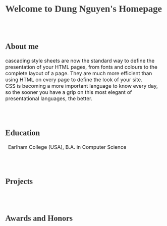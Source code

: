 <h1 style="color:rgb(60,60,60); font-family:Didot; font-size:30px">Welcome to Dung Nguyen's Homepage</h1>
<br/>
<br/>
<h2 style="color:rgb(50,50,50); font-family:Georgia; font-size:25px">About me</h2>
  <p style="font-size:16px;">
  cascading style sheets are now the standard way to define the presentation of your HTML pages, from fonts and colours to the complete layout of a page. They are much more efficient than using HTML on every page to define the look of your site.
<br/>
  CSS is becoming a more important language to know every day, so the sooner you have a grip on this most elegant of presentational languages, the better.
  </p>
<br/>
<br/>

<h2 style="color:rgb(50,50,50); font-family:Georgia; font-size:25px">Education</h2>
  <p style="font-size:16px;">
    <i class="fas fa-graduation-cap fa-lg" style="color: rgb(70,70,70)"></i>&nbsp; Earlham College (USA), B.A. in Computer Science
  </p>                                                                     
<br/>
<br/>

<h2 style="color:rgb(50,50,50); font-family:Georgia; font-size:25px">Projects</h2>
  <p style="font-size:16px;">
  </p>
<br/>
<br/>

<h2 style="color:rgb(50,50,50); font-family:Georgia; font-size:25px">Awards and Honors</h2>
  <p style="font-size:16px;">
  </p>
<br/>
<br/>
